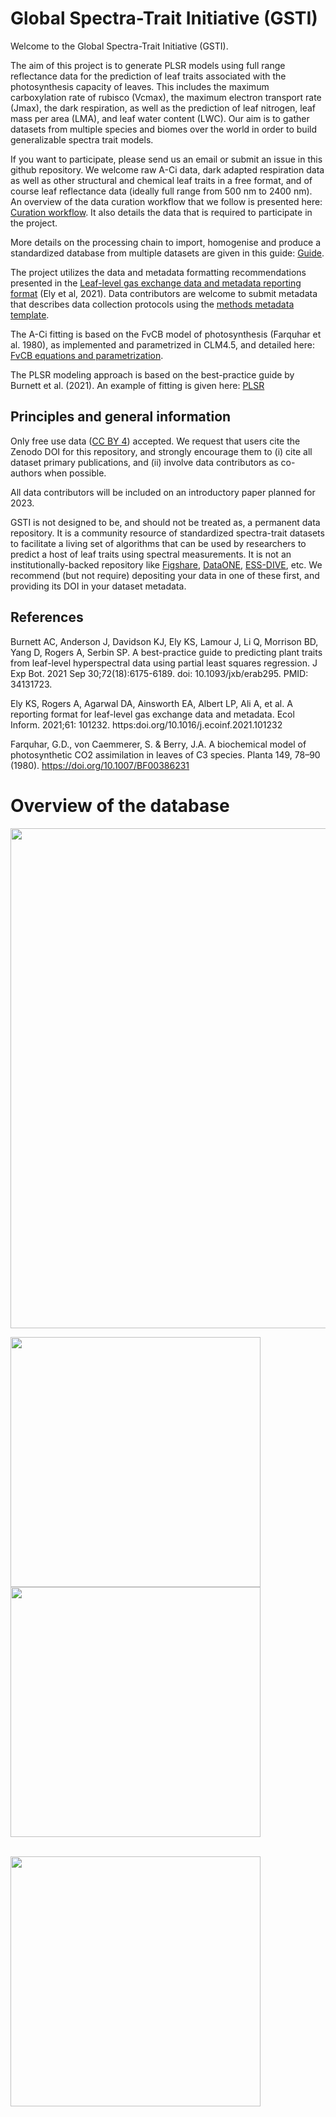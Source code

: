 # Global Spectra-Trait Initiative (GSTI)

Welcome to the Global Spectra-Trait Initiative (GSTI). 

The aim of this project is to generate PLSR models using full range reflectance data for the prediction of leaf traits associated with the photosynthesis capacity of leaves. This includes the maximum carboxylation rate of rubisco (Vcmax), the maximum electron transport rate (Jmax), the dark respiration, as well as the prediction of leaf nitrogen, leaf mass per area (LMA), and leaf water content (LWC). Our aim is to gather datasets from multiple species and biomes over the world in order to build generalizable spectra trait models.

If you want to participate, please send us an email or submit an issue in this github repository. We welcome raw A-Ci data, dark adapted respiration data as well as other structural and chemical leaf traits in a free format, and of course leaf reflectance data (ideally full range from 500 nm to 2400 nm). An overview of the data curation workflow that we follow is presented here: [Curation workflow](https://github.com/TESTgroup-BNL/gsti/blob/main/Overal_data_curation.pdf). It also details the data that is required to participate in the project. 

More details on the processing chain to import, homogenise and produce a standardized database from multiple datasets are given in this guide: [Guide](https://github.com/TESTgroup-BNL/gsti/blob/main/Vignettes/How_to_add_a_dataset.md).

The project utilizes the data and metadata formatting recommendations presented in the [Leaf-level gas exchange data and metadata reporting format](https://github.com/ess-dive-community/essdive-leaf-gas-exchange) (Ely et al, 2021). Data contributors are welcome to submit metadata that describes data collection protocols using the [methods metadata template](https://github.com/ess-dive-community/essdive-leaf-gas-exchange/blob/master/templates/methodsMetadataTemplate.xlsx).

The A-Ci fitting is based on the FvCB model of photosynthesis (Farquhar et al. 1980), as implemented and parametrized in CLM4.5, and detailed here: [FvCB equations and parametrization](https://github.com/TESTgroup-BNL/gsti/blob/main/FvCB%20equations%20parameters%20and%20fitting%20procedures.docx).

The PLSR modeling approach is based on the best-practice guide by Burnett et al. (2021). An example of fitting is given here: [PLSR](https://github.com/TESTgroup-BNL/gsti/blob/main/PLSR/Validation_Alldatasets_2022-09-19.pdf)

## Principles and general information
Only free use data ([CC BY 4](https://creativecommons.org/licenses/by/4.0/)) accepted. We request that users cite the Zenodo DOI for this repository, and strongly encourage them to (i) cite all dataset primary publications, and (ii) involve data contributors as co-authors when possible.

All data contributors will be included on an introductory paper planned for 2023.

GSTI is not designed to be, and should not be treated as, a permanent data repository. It is a community resource of standardized spectra-trait datasets to facilitate a living set of algorithms that can be used by researchers to predict a host of leaf traits using spectral measurements. It is not an institutionally-backed repository like [Figshare](https://figshare.com/), [DataONE](https://www.dataone.org/), [ESS-DIVE](https://ess-dive.lbl.gov/), etc. We recommend (but not require) depositing your data in one of these first, and providing its DOI in your dataset metadata.

## References

Burnett AC, Anderson J, Davidson KJ, Ely KS, Lamour J, Li Q, Morrison BD, Yang D, Rogers A, Serbin SP. A best-practice guide to predicting plant traits from leaf-level hyperspectral data using partial least squares regression. J Exp Bot. 2021 Sep 30;72(18):6175-6189. doi: 10.1093/jxb/erab295. PMID: 34131723.

Ely KS, Rogers A, Agarwal DA, Ainsworth EA, Albert LP, Ali A, et al. A reporting format for leaf-level gas exchange data and metadata. Ecol Inform. 2021;61: 101232. https:doi.org/10.1016/j.ecoinf.2021.101232

Farquhar, G.D., von Caemmerer, S. & Berry, J.A. A biochemical model of photosynthetic CO2 assimilation in leaves of C3 species. Planta 149, 78–90 (1980). https://doi.org/10.1007/BF00386231


# Overview of the database
<img src="https://github.com/TESTgroup-BNL/gsti/blob/main/Map_datasets.png" width="800">

<img src="https://github.com/TESTgroup-BNL/gsti/blob/main/Hist_Vcmax25.jpeg" width="400"> <img src="https://github.com/TESTgroup-BNL/gsti/blob/main/Reflectance.jpeg" width="400">

<br>
<img src="https://github.com/TESTgroup-BNL/gsti/blob/main/Leaf_per_species.jpeg" width="400"> 
